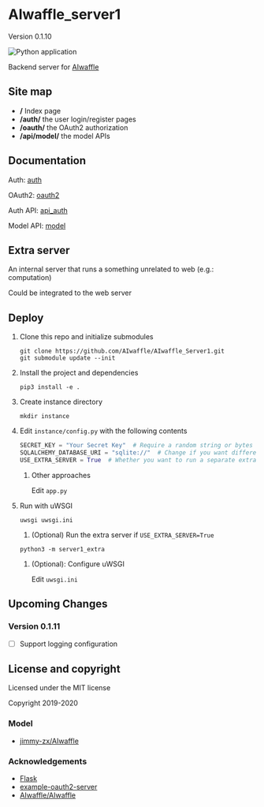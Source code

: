 # AIwaffle_server1

Version 0.1.10

![Python application](https://github.com/AIwaffle/AIwaffle_Server1/workflows/Python%20application/badge.svg?branch=dev)

Backend server for [AIwaffle](https://github.com/AIwaffle)


## Site map

 - **/** Index page
 - **/auth/** the user login/register pages
 - **/oauth/** the OAuth2 authorization
 - **/api/model/** the model APIs
 
## Documentation

Auth: [auth](/docs/auth.md)

OAuth2: [oauth2](/docs/oauth2.md)

Auth API: [api_auth](/docs/api_auth.md)

Model API: [model](/docs/model.md)

 
## Extra server

An internal server that runs a something unrelated to web (e.g.: computation)

Could be integrated to the web server

## Deploy

1. Clone this repo and initialize submodules
   ```shell script
   git clone https://github.com/AIwaffle/AIwaffle_Server1.git
   git submodule update --init
   ```
1. Install the project and dependencies
   ```shell script
   pip3 install -e .
   ```
1. Create instance directory
   ```shell script
   mkdir instance
   ```
1. Edit ```instance/config.py``` with the following contents
   ```python
   SECRET_KEY = "Your Secret Key"  # Require a random string or bytes
   SQLALCHEMY_DATABASE_URI = "sqlite://"  # Change if you want different databases
   USE_EXTRA_SERVER = True  # Whether you want to run a separate extra server
   ```
   1. Other approaches
   
      Edit ```app.py```
1. Run with uWSGI
   ```shell script
   uwsgi uwsgi.ini
   ```
   1. (Optional) Run the extra server if ```USE_EXTRA_SERVER=True```
   ```shell script
   python3 -m server1_extra
   ```
   1. (Optional): Configure uWSGI
   
      Edit ```uwsgi.ini```

## Upcoming Changes

### Version 0.1.11

 - [ ] Support logging configuration
 
## License and copyright

Licensed under the MIT license

Copyright 2019-2020

### Model

 - [jimmy-zx/AIwaffle](https://github.com/jimmy-zx/AIwaffle)


### Acknowledgements

 - [Flask](https://github.com/pallets/flask)
 - [example-oauth2-server](https://github.com/authlib/example-oauth2-server)
 - [AIwaffle/AIwaffle](https://github.com/AIwaffle/AIwaffle)
